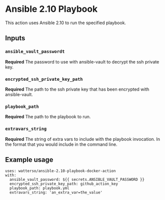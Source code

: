# Ansible 2.10 Playbook

This action uses Ansible 2.10 to run the specified playbook.

## Inputs

### `ansible_vault_passwordt`

**Required** The password to use with ansible-vault to decrypt the ssh private key.

### `encrypted_ssh_private_key_path`

**Required** The path to the ssh private key that has been encrypted with ansible-vault.

### `playbook_path`

**Required** The path to the playbook to run.

### `extravars_string`

**Required** The string of extra vars to include with the playbook invocation. In the format that you would include in the command line.


## Example usage

```
uses: watterso/ansible-2.10-playbook-docker-action
with:
  ansible_vault_password: ${{ secrets.ANSIBLE_VAULT_PASSWORD }}
  encrypted_ssh_private_key_path: github_action_key
  playbook_path: playbook.yml
  extravars_string: 'an_extra_var=the_value'
```
